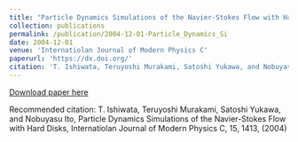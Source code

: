 ```yaml
---
title: "Particle Dynamics Simulations of the Navier-Stokes Flow with Hard Disks"
collection: publications
permalink: /publication/2004-12-01-Particle_Dynamics_Si
date: 2004-12-01
venue: 'Internatiolan Journal of Modern Physics C'
paperurl: 'https://dx.doi.org/'
citation: 'T. Ishiwata, Teruyoshi Murakami, Satoshi Yukawa, and Nobuyasu Ito, Particle Dynamics Simulations of the Navier-Stokes Flow with Hard Disks, Internatiolan Journal of Modern Physics C,  <bf>15</bf>, 1413, (2004)'
---
```


<a href='https://dx.doi.org/'>Download paper here</a>

Recommended citation: T. Ishiwata, Teruyoshi Murakami, Satoshi Yukawa, and Nobuyasu Ito, Particle Dynamics Simulations of the Navier-Stokes Flow with Hard Disks, Internatiolan Journal of Modern Physics C,  <bf>15</bf>, 1413, (2004)